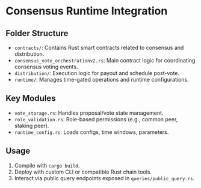 # Consensus Runtime Integration

## Folder Structure
- `contracts/`: Contains Rust smart contracts related to consensus and distribution.
- `consensus_vote_orchestrationv2.rs`: Main contract logic for coordinating consensus voting events.
- `distribution/`: Execution logic for payout and schedule post-vote.
- `runtime/`: Manages time-gated operations and runtime configurations.

## Key Modules
- `vote_storage.rs`: Handles proposal/vote state management.
- `role_validation.rs`: Role-based permissions (e.g., common peer, staking peer).
- `runtime_config.rs`: Loads configs, time windows, parameters.

## Usage
1. Compile with `cargo build`.
2. Deploy with custom CLI or compatible Rust chain tools.
3. Interact via public query endpoints exposed in `queries/public_query.rs`.

